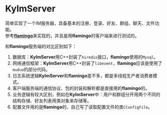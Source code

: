 # KyImServer
简单实现了一个IM服务器，具备基本的注册、登录、好友、群组、聊天、文件功能。<br>
参考[**flamingo**](https://github.com/balloonwj/flamingo)来实现的，并且是用**flamingo**的客户端来进行测试的。

和**flamingo**服务端的对比区别如下：

1. 数据库：**KyImServer**用C++封装了`hiredis`接口，**flamingo**使用的`Mysql`。
2. 网络通信框架：**KyImServer**用C++封装了`libevent`，**flamingo**应该是使用了`muduo`的部分代码。
3. 日志系统逻辑**KyImServer**和**flamingo**差不多，都是多线程生产者消费者模式。
4. 客户端服务端的通信协议、包的封装和解析都是直接用的**flamingo**的。
5. 业务逻辑有较大区别，例如在**KyImServer**中：用户和群组分开用两个不同的结构存储、好友列表用类对象来存储等。
6. 配置文件用的是**flamingo**的，自己写了读取配置文件的类`CConfigFile`。